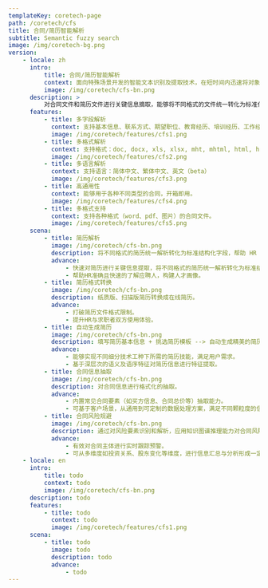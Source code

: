 ```yaml
---
templateKey: coretech-page
path: /coretech/cfs
title: 合同/简历智能解析
subtitle: Semantic fuzzy search
image: /img/coretech-bg.png
version:
    - locale: zh
      intro:
          title: 合同/简历智能解析
          context: 面向特殊场景开发的智能文本识别及提取技术，在短时间内迅速将对象处理为计算机可识别的结构化数据。
          image: /img/coretech/cfs-bn.png
      description: >
          对合同文件和简历文件进行关键信息摘取，能够将不同格式的文件统一转化为标准化的结构化数据，以便进行后续处理，协助客户实现全自动化的文本智能解析。
      features:
          - title: 多字段解析
            context: 支持基本信息、联系方式、期望职位、教育经历、培训经历、工作经历、 项目经历、技能、语言能力、证书、自我评价等 147 项字段解析。
            image: /img/coretech/features/cfs1.png
          - title: 多格式解析
            context: 支持格式：doc, docx, xls, xlsx, mht, mhtml, html, htm, txt, pdf, rtf, eml, wps, xml, dotx, msg。
            image: /img/coretech/features/cfs2.png
          - title: 多语言解析
            context: 支持语言：简体中文、繁体中文、英文（beta）
            image: /img/coretech/features/cfs3.png
          - title: 高通用性
            context: 能够用于各种不同类型的合同，开箱即用。
            image: /img/coretech/features/cfs4.png
          - title: 多格式支持
            context: 支持各种格式（word、pdf、图片）的合同文件。
            image: /img/coretech/features/cfs5.png
      scena:
          - title: 简历解析
            image: /img/coretech/cfs-bn.png
            description: 将不同格式的简历统一解析转化为标准结构化字段，帮助 HR 准确且快速的 了解应聘人，构建人才画像。
            advance:
                - 快速对简历进行关键信息提取，将不同格式的简历统一解析转化为标准结构化字段。
                - 帮助HR准确且快速的了解应聘人，构建人才画像。
          - title: 简历格式转换
            image: /img/coretech/cfs-bn.png
            description: 纸质版、扫描版简历转换成在线简历。
            advance:
                - 打破简历文件格式限制。
                - 提升HR与求职者双方使用体验。
          - title: 自动生成简历
            image: /img/coretech/cfs-bn.png
            description: 填写简历基本信息 + 挑选简历模板 --> 自动生成精美的简历（不用再去下载简历模板，然后再修改模板填写个人信息）。
            advance:
                - 能够实现不同细分技术工种下所需的简历技能，满足用户需求。
                - 基于深层次的语义及语序特征对简历信息进行特征提取。
          - title: 合同信息抽取
            image: /img/coretech/cfs-bn.png
            description: 对合同信息进行格式化的抽取。
            advance:
                - 内置常见合同要素（如买方信息、合同总价等）抽取能力。
                - 可基于客户场景，从通用到可定制的数据处理方案，满足不同颗粒度的信息抽取需求。
          - title: 合同风险规避
            image: /img/coretech/cfs-bn.png
            description: 通过对风险要素识别和解析，应用知识图谱推理能力对合同风险点进行归纳、判断和计算；可识别事实倾向型风险点和数值计算型风险点等，例如交付地点约定不明、合同总价款不一致、重要条款缺失等风险点。
            advance:
                - 有效对合同主体进行实时跟踪预警。
                - 可从多维度如投资关系、股东变化等维度，进行信息汇总与分析形成一定预警机制。
    - locale: en
      intro:
          title: todo
          context: todo
          image: /img/coretech/cfs-bn.png
      description: todo
      features:
          - title: todo
            context: todo
            image: /img/coretech/features/cfs1.png
      scena:
          - title: todo
            image: todo
            description: todo
            advance:
                - todo
---
```

